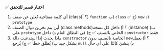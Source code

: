 ✅ **اختبار قصير للتحقق**
1.	أي كلمة مفتاحية تُعلن عن صنف (class)؟
    أ) `function`
    ب) `class` ✅
    ج) `new`
    د) `prototype`
2.	أين يتم تخزين دوال الصنف (class methods)؟
    أ) داخل كل نسخة (instance)
    ب) على `prototype` الخاص بالصنف ✅
    ج) في النطاق العام
    د) داخل `constructor` فقط
3.	ماذا يحدث إذا استدعيت دالة `constructor` الخاصة بالصنف بدون `new`؟
    أ) يعمل بشكل جيد
    ب) يُطلق خطأ ✅
    ج) يُرجع `null`
    د) ينشئ كائنًا على أي حال
